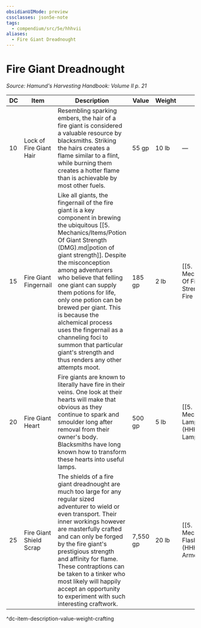 ```yaml
---
obsidianUIMode: preview
cssclasses: json5e-note
tags:
  - compendium/src/5e/hhhvii
aliases:
  - Fire Giant Dreadnought
---
```

# Fire Giant Dreadnought
*Source: Hamund's Harvesting Handbook: Volume II p. 21* 

| DC | Item | Description | Value | Weight | Crafting |
|----|------|-------------|-------|--------|----------|
| 10 | Lock of Fire Giant Hair | Resembling sparking embers, the hair of a fire giant is considered a valuable resource by blacksmiths. Striking the hairs creates a flame similar to a flint, while burning them creates a hotter flame than is achievable by most other fuels. | 55 gp | 10 lb | — |
| 15 | Fire Giant Fingernail | Like all giants, the fingernail of the fire giant is a key component in brewing the ubiquitous [[5. Mechanics/Items/Potion Of Giant Strength (DMG).md\|potion of giant strength]]. Despite the misconception among adventurers who believe that felling one giant can supply them potions for life, only one potion can be brewed per giant. This is because the alchemical process uses the fingernail as a channeling foci to summon that particular giant's strength and thus renders any other attempts moot. | 185 gp | 2 lb | [[5. Mechanics/Items/Potion Of Fire Giant Strength.md\|Potion of Fire Giant Strength]] |
| 20 | Fire Giant Heart | Fire giants are known to literally have fire in their veins. One look at their hearts will make that obvious as they continue to spark and smoulder long after removal from their owner's body. Blacksmiths have long known how to transform these hearts into useful lamps. | 500 gp | 5 lb | [[5. Mechanics/Items/Living Lamp (HHHVI).md\|Living Lamp]] |
| 25 | Fire Giant Shield Scrap | The shields of a fire giant dreadnought are much too large for any regular sized adventurer to wield or even transport. Their inner workings however are masterfully crafted and can only be forged by the fire giant's prestigious strength and affinity for flame. These contraptions can be taken to a tinker who most likely will happily accept an opportunity to experiment with such interesting craftwork. | 7,550 gp | 20 lb | [[5. Mechanics/Items/Fire Flash Armor (HHHVII).md\|Fire Flash Armor]] |
^dc-item-description-value-weight-crafting
